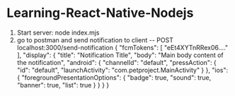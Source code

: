 # Learning-React-Native-Nodejs

1. Start server: node index.mjs
2. go to postman and send notification to client 
-- POST localhost:3000/send-notification
{
    "fcmTokens": [
        "eEt4XYTnRRex06...."
    ],
    "display": {
        "title": "Notification Title",
        "body": "Main body content of the notification",
        "android": {
            "channelId": "default",
            "pressAction": {
                "id": "default",
                "launchActivity": "com.petproject.MainActivity"
            }
        },
        "ios": {
            "foregroundPresentationOptions": {
                "badge": true,
                "sound": true,
                "banner": true,
                "list": true
            }
        }
    }
}